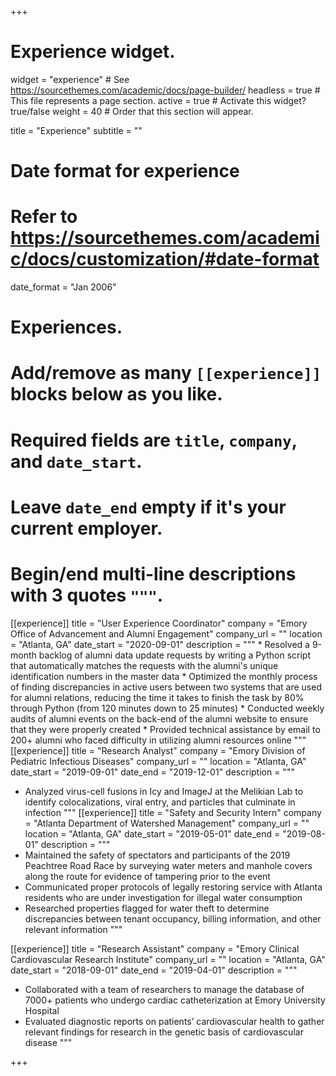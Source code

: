 +++
# Experience widget.
widget = "experience"  # See https://sourcethemes.com/academic/docs/page-builder/
headless = true  # This file represents a page section.
active = true  # Activate this widget? true/false
weight = 40  # Order that this section will appear.

title = "Experience"
subtitle = ""

# Date format for experience
#   Refer to https://sourcethemes.com/academic/docs/customization/#date-format
date_format = "Jan 2006"

# Experiences.
#   Add/remove as many `[[experience]]` blocks below as you like.
#   Required fields are `title`, `company`, and `date_start`.
#   Leave `date_end` empty if it's your current employer.
#   Begin/end multi-line descriptions with 3 quotes `"""`.
[[experience]]
  title = "User Experience Coordinator"
  company = "Emory Office of Advancement and Alumni Engagement"
  company_url = ""
  location = "Atlanta, GA"
  date_start = "2020-09-01"
  description = """
    * Resolved a 9-month backlog of alumni data update requests by writing a Python script that automatically matches the requests with the alumni's unique identification numbers in the master data
    * Optimized the monthly process of finding discrepancies in active users between two systems that are used for alumni relations, reducing the time it takes to finish the task by 80\% through Python (from 120 minutes down to 25 minutes)
    * Conducted weekly audits of alumni events on the back-end of the alumni website to ensure that they were properly created
    * Provided technical assistance by email to 200+ alumni who faced difficulty in utilizing alumni resources online
  """
[[experience]]
  title = "Research Analyst"
  company = "Emory Division of Pediatric Infectious Diseases"
  company_url = ""
  location = "Atlanta, GA"
  date_start = "2019-09-01"
  date_end = "2019-12-01"
  description = """
  * Analyzed virus-cell fusions in Icy and ImageJ at the Melikian Lab to identify colocalizations, viral entry, and particles that culminate in infection
  """
[[experience]]
  title = "Safety and Security Intern"
  company = "Atlanta Department of Watershed Management"
  company_url = ""
  location = "Atlanta, GA"
  date_start = "2019-05-01"
  date_end = "2019-08-01"
  description = """
  * Maintained the safety of spectators and participants of the 2019 Peachtree Road Race by surveying water meters and manhole covers along the route for evidence of tampering prior to the event
  * Communicated proper protocols of legally restoring service with Atlanta residents who are under investigation for illegal water consumption
  * Researched properties flagged for water theft to determine discrepancies between tenant occupancy, billing information, and other relevant information
  """

[[experience]]
  title = "Research Assistant"
  company = "Emory Clinical Cardiovascular Research Institute"
  company_url = ""
  location = "Atlanta, GA"
  date_start = "2018-09-01"
  date_end = "2019-04-01"
  description = """
  * Collaborated with a team of researchers to manage the database of 7000+ patients who undergo cardiac catheterization at Emory University Hospital
  * Evaluated diagnostic reports on patients’ cardiovascular health to gather relevant findings for research in the genetic basis of cardiovascular disease 
  """

+++
